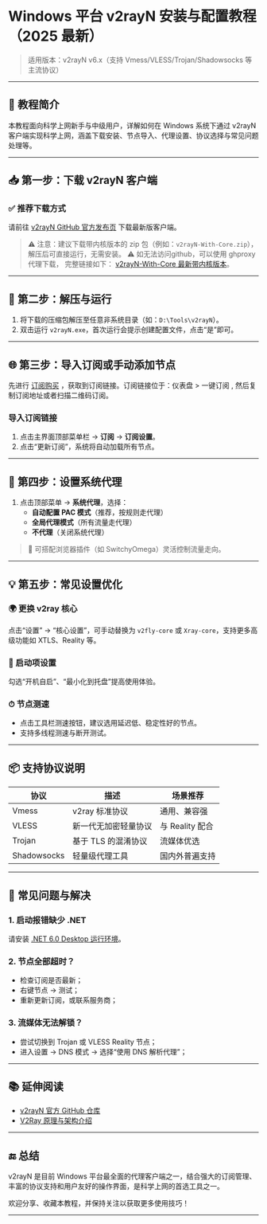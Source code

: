 # Windows 平台 v2rayN 安装与配置教程（2025 最新）

> 适用版本：v2rayN v6.x（支持 Vmess/VLESS/Trojan/Shadowsocks 等主流协议）

---

## 📌 教程简介

本教程面向科学上网新手与中级用户，详解如何在 Windows 系统下通过 v2rayN 客户端实现科学上网，涵盖下载安装、节点导入、代理设置、协议选择与常见问题处理等。

---

## 📥 第一步：下载 v2rayN 客户端

### ✅ 推荐下载方式

请前往 [v2rayN GitHub 官方发布页](https://github.com/2dust/v2rayN/releases) 下载最新版客户端。

> ⚠️ 注意：建议下载带内核版本的 zip 包（例如：`v2rayN-With-Core.zip`），解压后可直接运行，无需安装。
> ⚠️ 如无法访问github，可以使用 ghproxy 代理下载， 完整链接如下： [v2rayN-With-Core 最新带内核版本](https://ghfast.top/https://github.com/2dust/v2rayN/releases/download/6.60/v2rayN-With-Core.zip)。
---

## 🔧 第二步：解压与运行

1. 将下载的压缩包解压至任意非系统目录（如：`D:\Tools\v2rayN`）。
2. 双击运行 `v2rayN.exe`，首次运行会提示创建配置文件，点击“是”即可。

---

## 🌐 第三步：导入订阅或手动添加节点

先进行 [订阅购买](https://serv011.20250710.top/#/plan) ，获取到订阅链接。订阅链接位于：仪表盘 > 一键订阅 , 然后复制订阅地址或者扫描二维码订阅。

### 导入订阅链接

1. 点击主界面顶部菜单栏 → **订阅** → **订阅设置**。
3. 点击“更新订阅”，系统将自动加载所有节点。

---

## 🚀 第四步：设置系统代理

1. 点击顶部菜单 → **系统代理**，选择：
   - **自动配置 PAC 模式**（推荐，按规则走代理）
   - **全局代理模式**（所有流量走代理）
   - **不代理**（关闭系统代理）

> 📌 可搭配浏览器插件（如 SwitchyOmega）灵活控制流量走向。

---

## 💡 第五步：常见设置优化

### 🌍 更换 v2ray 核心

点击“设置” → “核心设置”，可手动替换为 `v2fly-core` 或 `Xray-core`，支持更多高级功能如 XTLS、Reality 等。

### 📜 启动项设置

勾选“开机自启”、“最小化到托盘”提高使用体验。

### ⏱ 节点测速

- 点击工具栏测速按钮，建议选用延迟低、稳定性好的节点。
- 支持多线程测速与断开测试。

---

## 📦 支持协议说明

| 协议     | 描述                      | 场景推荐         |
|----------|---------------------------|------------------|
| Vmess    | v2ray 标准协议            | 通用、兼容强     |
| VLESS    | 新一代无加密轻量协议      | 与 Reality 配合  |
| Trojan   | 基于 TLS 的混淆协议       | 流媒体优选       |
| Shadowsocks | 轻量级代理工具        | 国内外普遍支持   |

---

## 🔄 常见问题与解决

### 1. 启动报错缺少 .NET

请安装 [.NET 6.0 Desktop 运行环境](https://dotnet.microsoft.com/zh-cn/download/dotnet/6.0)。

### 2. 节点全部超时？

- 检查订阅是否最新；
- 右键节点 → 测试；
- 重新更新订阅，或联系服务商；

### 3. 流媒体无法解锁？

- 尝试切换到 Trojan 或 VLESS Reality 节点；
- 进入设置 → DNS 模式 → 选择“使用 DNS 解析代理”；

---

## 📚 延伸阅读

- [v2rayN 官方 GitHub 仓库](https://github.com/2dust/v2rayN)
- [V2Ray 原理与架构介绍](https://www.v2fly.org/)

---

## 🔚 总结

v2rayN 是目前 Windows 平台最全面的代理客户端之一，结合强大的订阅管理、丰富的协议支持和用户友好的操作界面，是科学上网的首选工具之一。

欢迎分享、收藏本教程，并保持关注以获取更多使用技巧！

---
